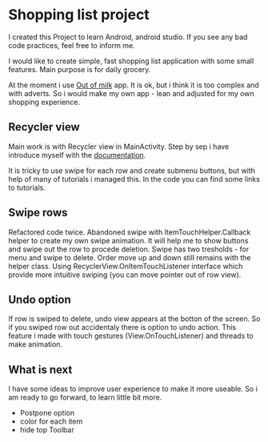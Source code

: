 # Shopping list project

I created this Project to learn Android, android studio. If you see any bad code practices, feel free to inform me.

I would like to create simple, fast shopping list application with some small features. Main purpose is for daily grocery.

At the moment i use [Out of milk](https://play.google.com/store/apps/details?id=com.capigami.outofmilk) app. It is ok, but i 
think it is too complex and with adverts. So i would make my own app - lean and adjusted for my own shopping experience.

## Recycler view

Main work is with Recycler view in MainActivity. Step by sep i have introduce myself with the 
[documentation](https://developer.android.com/guide/topics/ui/layout/recyclerview).

It is tricky to use swipe for each row and create submenu buttons, but with help of many of tutorials i managed this. In the 
code you can find some links to tutorials.

## Swipe rows

Refactored code twice. Abandoned swipe with ItemTouchHelper.Callback helper to create my own swipe animation. It will help me to show
buttons and swipe out the row to procede deletion. Swipe has two tresholds - for menu and swipe to delete. Order move up and
down still remains with the helper class. Using RecyclerView.OnItemTouchListener interface which provide more intuitive
swiping (you can move pointer out of row view).

## Undo option

If row is swiped to delete, undo view appears at the botton of the screen. So if you swiped row out accidentaly there is option 
to undo action. This feature i made with touch gestures (View.OnTouchListener) and threads to make animation.

## What is next

I have some ideas to improve user experience to make it more useable. So i am ready to go forward, to learn little bit more.

- Postpone option
- color for each item
- hide top Toolbar

